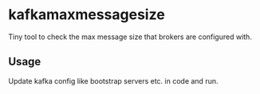 # kafkamaxmessagesize
Tiny tool to check the max message size that brokers are configured with.

## Usage
Update kafka config like bootstrap servers etc. in code and run.